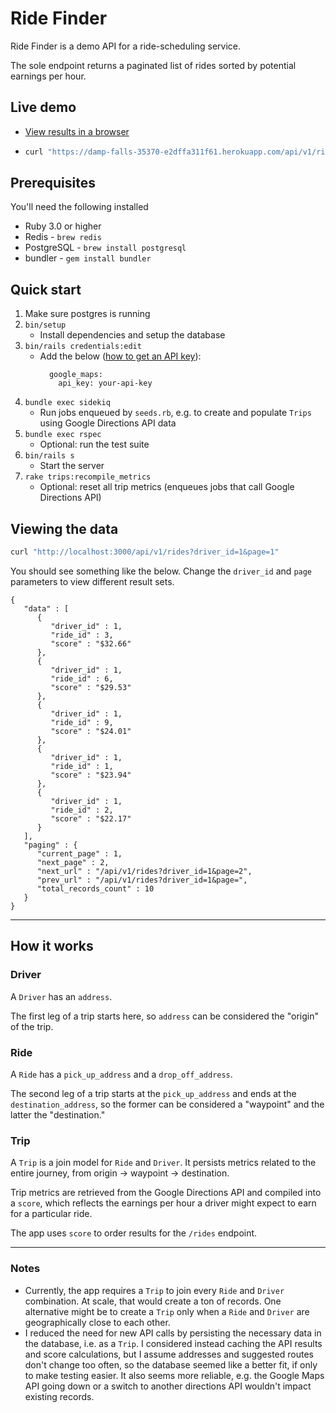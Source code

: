 # Ride Finder

Ride Finder is a demo API for a ride-scheduling service.

The sole endpoint returns a paginated list of rides sorted by potential earnings per hour.


## Live demo

* [View results in a browser](https://damp-falls-35370-e2dffa311f61.herokuapp.com/api/v1/rides?driver_id=1&page=1)

*
   ```bash
   curl "https://damp-falls-35370-e2dffa311f61.herokuapp.com/api/v1/rides?driver_id=1&page=1"
   ```


## Prerequisites

You'll need the following installed
 * Ruby 3.0 or higher
 * Redis - `brew redis`
 * PostgreSQL - `brew install postgresql`
 * bundler - `gem install bundler`

## Quick start

1. Make sure postgres is running
1. `bin/setup`
    * Install dependencies and setup the database
1. `bin/rails credentials:edit`
    * Add the below ([how to get an API key](https://developers.google.com/maps/documentation/directions/start#create-project)):
      ```
        google_maps:
          api_key: your-api-key
      ```
1. `bundle exec sidekiq`
    * Run jobs enqueued by `seeds.rb`, e.g. to create and populate `Trips` using Google Directions API data
1. `bundle exec rspec`
    * Optional: run the test suite
1. `bin/rails s`
    * Start the server
1. `rake trips:recompile_metrics`
    * Optional: reset all trip metrics (enqueues jobs that call Google Directions API)

## Viewing the data

```bash
curl "http://localhost:3000/api/v1/rides?driver_id=1&page=1"

```

You should see something like the below. Change the `driver_id` and `page` parameters to view different result sets.

```
{
   "data" : [
      {
         "driver_id" : 1,
         "ride_id" : 3,
         "score" : "$32.66"
      },
      {
         "driver_id" : 1,
         "ride_id" : 6,
         "score" : "$29.53"
      },
      {
         "driver_id" : 1,
         "ride_id" : 9,
         "score" : "$24.01"
      },
      {
         "driver_id" : 1,
         "ride_id" : 1,
         "score" : "$23.94"
      },
      {
         "driver_id" : 1,
         "ride_id" : 2,
         "score" : "$22.17"
      }
   ],
   "paging" : {
      "current_page" : 1,
      "next_page" : 2,
      "next_url" : "/api/v1/rides?driver_id=1&page=2",
      "prev_url" : "/api/v1/rides?driver_id=1&page=",
      "total_records_count" : 10
   }
}
```
---

## How it works

### Driver

A `Driver` has an `address`.

The first leg of a trip starts here, so `address` can be considered the "origin" of the trip.

### Ride

A `Ride` has a `pick_up_address` and a `drop_off_address`.

The second leg of a trip starts at the `pick_up_address` and ends at the `destination_address`, so the former can be considered a "waypoint" and the latter the "destination."

### Trip

A `Trip` is a join model for `Ride` and `Driver`. It persists metrics related to the entire journey, from origin -> waypoint -> destination.

Trip metrics are retrieved from the Google Directions API and compiled into a `score`, which reflects the earnings per hour a driver might expect to earn for a particular ride.

The app uses `score` to order results for the `/rides` endpoint.

---

### Notes

* Currently, the app requires a `Trip` to join every `Ride` and `Driver` combination. At scale, that would create a ton of records. One alternative might be to create a `Trip` only when a `Ride` and `Driver` are geographically close to each other.
* I reduced the need for new API calls by persisting the necessary data in the database, i.e. as a `Trip`. I considered instead caching the API results and score calculations, but I assume addresses and suggested routes don't change too often, so the database seemed like a better fit, if only to make testing easier. It also seems more reliable, e.g. the Google Maps API going down or a switch to another directions API wouldn't impact existing records.
